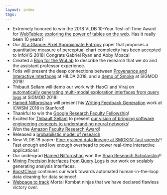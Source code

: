 ```yaml
---
layout: index
tags: 
---
```





* Extremely honored to win the 2018 VLDB 10-Year Test-of-Time Award for [WebTables: exploring the power of tables on the web](https://www.dropbox.com/s/59gn40y2vwzfd6p/webtables-vldb08.pdf?dl=0).  Has it really been 10 years?
* Our [At a Glance: Pixel Approximate Entropy](https://www.dropbox.com/s/9jipqhq1yqgn5yt/glance-infovis18-camera.pdf?dl=0) paper that proposes a quantitative measure of perceptual chart complexity has been accepted to InfoVIS 2018!  Congrats Gabriel Ryan and Abby Mosca!
* Created a [Blog for the WuLab](https://medium.com/thewulab) to describe the research that we do and the assistant professor experience.
* Fotis will present the deep connections between [Provenance and Interactive Interfaces](https://www.dropbox.com/s/fkp5hk1gp4lrg9h/smoke-hilda18.pdf?dl=0) at HILDA 2018, and a [demo of Smoke](https://www.dropbox.com/s/io5hpu5rn4tl9m5/smoke-sigmod18demo-cr.pdf?dl=0) at SIGMOD 2018!
* Thibault Sellam will demo our work with HaoCi and Viraj on [automatically generating multi-modal exploration interfaces from query logs](https://www.dropbox.com/s/allg68rpgvbntqy/precisioninterface-sigmoddemo18.pdf?dl=0) at SIGMOD 2018!
* [Hamed Nilforoshan](http://hamedn.com/) will present his [Writing Feedback Generation](https://www.dropbox.com/s/38cb4rz7vl2ni9g/dialectic-icwsm18-cr.pdf?dl=0) work at ICWSM 2018 in Stanford!
* Thankful to win the [Google Research Faculty Fellowship](http://www.cs.columbia.edu/2018/peter-allen-and-eugene-wu-selected-for-google-faculty-research-awards/)!
* Excited for [Thibault Sellam](http://sellam.me) to present [our vision of bringing software engineering concepts to understanding neural networks](https://www.dropbox.com/s/7r8abwnpcmg1k1k/dnn-sysml18.pdf?dl=0)!
* Won the [Amazon Faculty Research Award](http://www.cs.columbia.edu/2018/with-amazon-research-award-eugene-wu-will-add-interactivity-and-adversarial-generation-to-entity-matching/)!
* Released a [probabilistic model of research](http://researchsetup.github.io/researchmodel)
* New VLDB 18 paper:  [Fine-grained data lineage at SMOKIN' fast speeds](https://arxiv.org/abs/1801.07237)!!  Fast enough and low enough overhead to power real-time interactive applications!    
* Our undergrad [Hamed Nilforoshan](http://hamedn.com/) won the [Snap Research Scholarship](https://snapresearchscholarship.splashthat.com/)!!
* [Mining Precision Interfaces from Query Logs](https://arxiv.org/abs/1712.00078) is our work on scalably generating analysis interfaces.
* [BoostClean](https://arxiv.org/abs/1711.01299) continues our work towards automated human-in-the-loop data cleaning for data science!
* [Webpage to track](http://eugenewu.net/ninjas.html) Mortal Kombat ninjas that we have declared flawless victory over.

<!--
* ActiveClean was covered by [The Morning Paper!](https://blog.acolyer.org/2017/10/04/activeclean-interactive-data-cleaning-for-statistical-modeling/)
* Visited and spoke at DB groups at Wisconsin-Madison, University of Chicago, and UIUC.  Slides: [1 per page](https://www.dropbox.com/s/l487siez783qxo0/2017-10-midwest-1pp.pdf?dl=0), and [6 per page](https://www.dropbox.com/s/yauhvxdkv0kna7h/2017-10-midwest-6pp.pdf?dl=0).
* Check out our DSIA paper [Load-n-go](https://www.dropbox.com/s/2n1a4l0k63x9o4x/loadngo-dsia17.pdf?dl=0), InfoVIS poster on [entropy measure for visualization](https://www.dropbox.com/s/5ed977dwelnd5c9/glance-infovisposter17.pdf?dl=0), and DECISIVE paper on [bayesian models of cognition for interactive visualization](https://www.dropbox.com/s/tede3vonedgd49k/bayesianvis-decisive17.pdf?dl=0).
* Check out our two 2017 HILDA papers! [PALM: Machine Learning Explanations For Iterative Debugging](https://www.dropbox.com/s/x8g0zljv7bmfpuo/palm-hilda17.pdf?dl=0) and [Precision Interfaces](https://www.dropbox.com/s/s44w2d5er8a4j9w/precisioninterface-hilda17.pdf?dl=0)!
* A [nice article](https://www.cs.columbia.edu/2017/query-logs-put-to-new-uses-in-data-analysis-democratizing-interfaces-and-tracking-sources-of-errors/) about our HILDA and SIGMOD papers.  See you in Chicago!
* Hamed's paper on  [Segment-Predict-Explain for Automatic Writing Feedback](https://www.dropbox.com/s/52knots6len7ykt/dialectic-ci17.pdf?dl=0) was accepted to [Collective Intelligence](http://collectiveintelligenceconference.org/)!  Stay tuned for the full paper!
* Our [CIDR paper](http://www.cidrdb.org/cidr2017/) on [Combining Design and Performance in a Data Visualization Management System](https://www.dropbox.com/s/0rdjsv7m7wbhmlk/cidr17-camera.pdf?dl=0) was accepted!
* Our [QueryFix](/files/papers/qfix-sigmod17.pdf) full paper was acceped to [SIGMOD 2017](http://sigmod2017.org/)!  Come see our presentation in Raleigh, NC!
* There is a nice article about ActiveClean on the DSI website: [A Data-Cleaning Tool for Building Better Prediction Models](http://datascience.columbia.edu/data-cleaning-tool-building-better-prediction-models)
* Our [NSF proposal](https://nsfdeclarativevis.github.io/NSFDeclarativeVis/) with [jmh](http://db.cs.berkeley.edu/jmh/) and [jheer](http://homes.cs.washington.edu/~jheer/) on bringing declarative database ideas to interactive visualizations was funded!  The [DVMS](./dvms.html) train continues to roll.
* Our [ActiveClean](/files/papers/activeclean-sigmod16demo.pdf) submission won Best Demo at SIGMOD 2016!  Many thanks to our collaborators Sanjay, Jiannan, Mike, and Ken!
* A super simple, end-to-end implementation of ActiveClean is available [at this dropbox folder](https://www.dropbox.com/sh/r2vv252m5lnqpmm/AAAMj0WRaZX9EKH_8dLOHQpIa?dl=0)
* Our ActiveClean full paper was acceped to [VLDB 2016](http://vldb2016.persistent.com/)!  Come see our presentation in Dehli, India.  Look forward to our code release later this summer!
* Our first [(Data+Media):Humans in the Loop](https://datascienceinstitute.github.io/) speaker series event is Sep 28, 7-9PM!  Everyone welcome.
* [Talk](http://sirrice.github.io/files/talks/2016-05-mit-bigdata.pdf) about what provenance is and how it relates to our projects.  MIT BigData Workshop 2016
* Congrats to Niranjan, Arnab, Yifan, Daniel Haas, Sanjay, and Daniel Alabi for getting **four** papers accepted at SIGMOD's [Hilda](http://www.hilda.io) workshop!
* QueryFix explanation demo with Xiaolan and Alexandra accepted to SIGMOD 2016!
* CLAMShell paper with Daniel Haas for _drastically_ speeding up crowds accepted to VLDB 2016!
-->




